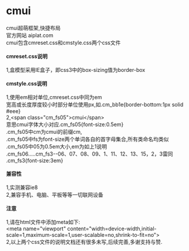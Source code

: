 # cmui
cmui超萌框架,快捷布局
<br />官方网站 aiplat.com
<br />cmui包含cmreset.css和cmstyle.css两个css文件
<br /><br />
<b>cmreset.css说明</b>
<br /><br />1,盒模型采用IE盒子，即css3中的box-sizing值为border-box
<br /><br />
<b>cmstyle.css说明</b>
<br /><br />1,使用em相对单位,cmreset.css中同为em
<br />宽高或长度厚度较小时部分单位使用px,如.cm_bb1e{border-bottom:1px solid #eee}
<br />2,\<span class="cm_fs05"\>cmui\<\/span\>
<br />意思cmui字体大小对应.cm_fs05{font-size:0.5em}
<br />.cm_fs05中cm为cmui的前缀cm,
<br />.cm_fs05中fs为font-size两个单词各自的首字母集合,所有类命名均类似
<br />.cm_fs05中05为0.5em大小,em为如上1说明
<br />.cm_fs06.....cm_fs3--06、07、08、09、1、11、12、13、15，2，3雷同 .cm_fs3{font-size:3em}
<br /><br />
<b>兼容性</b>
<br /><br />1,实测兼容ie8
<br />2,兼容手机、电脑、平板等等一切联网设备
<br /><br />
<b>注意</b>
<br /><br />1,请在html文件中添加meta如下:
<br />\<meta name="viewport" content="width=device-width,initial-scale=1,maximum-scale=1,user-scalable=no,shrink-to-fit=no"\>
<br />2,以上两个css文件的说明文档还有很多未写,后续完善,多谢支持与赞.


